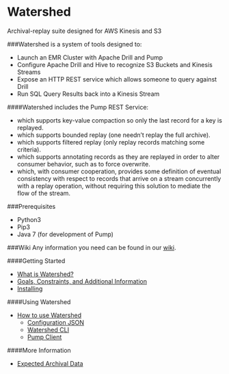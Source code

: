 # Watershed

Archival-replay suite designed for AWS Kinesis and S3

###Watershed is a system of tools designed to:
* Launch an EMR Cluster with Apache Drill and Pump
* Configure Apache Drill and Hive to recognize S3 Buckets and Kinesis Streams
* Expose an HTTP REST service which allows someone to query against Drill
* Run SQL Query Results back into a Kinesis Stream

####Watershed includes the Pump REST Service:
* which supports key-value compaction so only the last record for a key is replayed.
* which supports bounded replay (one needn’t replay the full archive).
* which supports filtered replay (only replay records matching some criteria).
* which supports annotating records as they are replayed in order to alter
consumer behavior, such as to force overwrite.
* which, with consumer cooperation, provides some definition of eventual
consistency with respect to records that arrive on a stream concurrently with a
replay operation, without requiring this solution to mediate the flow of the stream.

###Prerequisites
* Python3
* Pip3
* Java 7 (for development of Pump)
    
###Wiki
Any information you need can be found in our [wiki](https://github.com/commercehub-oss/watershed/wiki).

####Getting Started
* [What is Watershed?](https://github.com/commercehub-oss/watershed/wiki/What-is-Watershed%3F)
* [Goals, Constraints, and Additional Information](https://github.com/commercehub-oss/watershed/wiki/Goals,-Constraints,-and-Additional-Information)
* [Installing](https://github.com/commercehub-oss/watershed/wiki/Installing)

####Using Watershed
* [How to use Watershed](https://github.com/commercehub-oss/watershed/wiki/How-to-use-Watershed)
  * [Configuration JSON](https://github.com/commercehub-oss/watershed/wiki/How-to-use-Watershed#configuration-file)
  * [Watershed CLI](https://github.com/commercehub-oss/watershed/wiki/How-to-use-Watershed#using-the-watershed-cli-tool)
  * [Pump Client](https://github.com/commercehub-oss/watershed/wiki/How-to-use-Watershed#using-pump-client)

####More Information
* [Expected Archival Data](https://github.com/commercehub-oss/watershed/wiki/Expected-Archival-Data)
